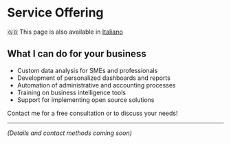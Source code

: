 # Service Offering

🇬🇧 This page is also available in [Italiano](OFFER.md)

## What I can do for your business
- Custom data analysis for SMEs and professionals
- Development of personalized dashboards and reports
- Automation of administrative and accounting processes
- Training on business intelligence tools
- Support for implementing open source solutions

Contact me for a free consultation or to discuss your needs!

---

*(Details and contact methods coming soon)* 